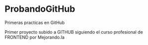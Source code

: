ProbandoGitHub
==============

Primeras practicas en GitHub 

Primer proyecto subido a GITHUB siguiendo el curso profesional de FRONTEND por Mejorando.la 
